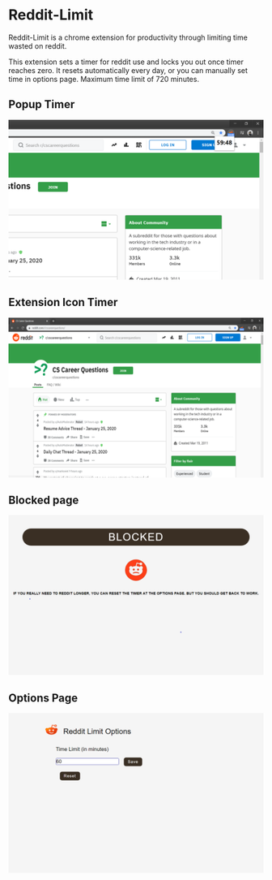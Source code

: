 # Reddit-Limit

Reddit-Limit is a chrome extension for productivity through limiting time wasted on reddit.

This extension sets a timer for reddit use and locks you out once timer reaches zero. 
It resets automatically every day, or you can manually set time in options page. 
Maximum time limit of 720 minutes.

## Popup Timer

![plot](./chrome_webstore_img/1_full_timer.png)

## Extension Icon Timer 

![plot](./chrome_webstore_img/2_1280x800_timer.png)

## Blocked page

![plot](./chrome_webstore_img/3_blocked.png)

## Options Page

![plot](./chrome_webstore_img/4_options.png)
